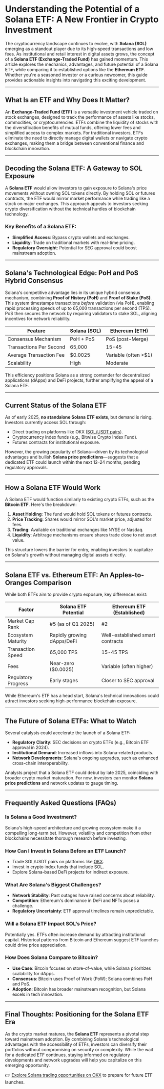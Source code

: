 # Understanding the Potential of a Solana ETF: A New Frontier in Crypto Investment

The cryptocurrency landscape continues to evolve, with **Solana (SOL)** emerging as a standout player due to its high-speed transactions and low fees. As institutional and retail interest in digital assets grows, the concept of a **Solana ETF (Exchange-Traded Fund)** has gained momentum. This article explores the mechanics, advantages, and future potential of a Solana ETF, while comparing it to established options like the **Ethereum ETF**. Whether you're a seasoned investor or a curious newcomer, this guide provides actionable insights into navigating this exciting development.

---

## What Is an ETF and Why Does It Matter?

An **Exchange-Traded Fund (ETF)** is a versatile investment vehicle traded on stock exchanges, designed to track the performance of assets like stocks, commodities, or cryptocurrencies. ETFs combine the liquidity of stocks with the diversification benefits of mutual funds, offering lower fees and simplified access to complex markets. For traditional investors, ETFs eliminate the need to directly manage digital wallets or navigate crypto exchanges, making them a bridge between conventional finance and blockchain innovation.

---

## Decoding the Solana ETF: A Gateway to SOL Exposure

A **Solana ETF** would allow investors to gain exposure to Solana's price movements without owning SOL tokens directly. By holding SOL or futures contracts, the ETF would mirror market performance while trading like a stock on major exchanges. This approach appeals to investors seeking crypto diversification without the technical hurdles of blockchain technology.

### Key Benefits of a Solana ETF:
- **Simplified Access**: Bypass crypto wallets and exchanges.
- **Liquidity**: Trade on traditional markets with real-time pricing.
- **Regulatory Oversight**: Potential for SEC approval could boost mainstream adoption.

---

## Solana's Technological Edge: PoH and PoS Hybrid Consensus

Solana's competitive advantage lies in its unique hybrid consensus mechanism, combining **Proof of History (PoH)** and **Proof of Stake (PoS)**. This system timestamps transactions *before* validation (via PoH), enabling rapid processing speeds of up to 65,000 transactions per second (TPS). PoS then secures the network by requiring validators to stake SOL, aligning incentives for network reliability.

| Feature                | Solana (SOL)         | Ethereum (ETH)       |
|------------------------|----------------------|----------------------|
| Consensus Mechanism    | PoH + PoS            | PoS (post-Merge)     |
| Transactions Per Second| 65,000                 | 15-45                 |
| Average Transaction Fee| $0.0025               | Variable (often >$1) |
| Scalability            | High                  | Moderate              |

This efficiency positions Solana as a strong contender for decentralized applications (dApps) and DeFi projects, further amplifying the appeal of a Solana ETF.

---

## Current Status of the Solana ETF

As of early 2025, **no standalone Solana ETF exists**, but demand is rising. Investors currently access SOL through:
- Direct trading on platforms like OKX ([SOL/USDT pairs](https://bit.ly/okx-bonus)).
- Cryptocurrency index funds (e.g., Bitwise Crypto Index Fund).
- Futures contracts for institutional exposure.

However, the growing popularity of Solana—driven by its technological advantages and bullish **Solana price predictions**—suggests that a dedicated ETF could launch within the next 12–24 months, pending regulatory approvals.

---

## How a Solana ETF Would Work

A Solana ETF would function similarly to existing crypto ETFs, such as the **Bitcoin ETF**. Here's the breakdown:
1. **Asset Holding**: The fund would hold SOL tokens or futures contracts.
2. **Price Tracking**: Shares would mirror SOL's market price, adjusted for fees.
3. **Trading**: Available on traditional exchanges like NYSE or Nasdaq.
4. **Liquidity**: Arbitrage mechanisms ensure shares trade close to net asset value.

This structure lowers the barrier for entry, enabling investors to capitalize on Solana's growth without managing digital assets directly.

---

## Solana ETF vs. Ethereum ETF: An Apples-to-Oranges Comparison

While both ETFs aim to provide crypto exposure, key differences exist:

| Factor               | Solana ETF Potential         | Ethereum ETF (Established) |
|----------------------|------------------------------|-----------------------------|
| Market Cap Rank      | #5 (as of Q1 2025)           | #2                           |
| Ecosystem Maturity   | Rapidly growing dApps/DeFi   | Well-established smart contracts |
| Transaction Speed    | 65,000 TPS                   | 15-45 TPS                    |
| Fees                 | Near-zero ($0.0025)          | Variable (often higher)      |
| Regulatory Progress  | Early stages                 | Closer to SEC approval       |

While Ethereum's ETF has a head start, Solana's technical innovations could attract investors seeking high-performance blockchain exposure.

---

## The Future of Solana ETFs: What to Watch

Several catalysts could accelerate the launch of a Solana ETF:
- **Regulatory Clarity**: SEC decisions on crypto ETFs (e.g., Bitcoin ETF approval in 2024).
- **Institutional Demand**: Increased inflows into Solana-related products.
- **Network Developments**: Solana's ongoing upgrades, such as enhanced cross-chain interoperability.

Analysts project that a Solana ETF could debut by late 2025, coinciding with broader crypto market maturation. For now, investors can monitor **Solana price predictions** and network updates to gauge timing.

---

## Frequently Asked Questions (FAQs)

### **Is Solana a Good Investment?**
Solana's high-speed architecture and growing ecosystem make it a compelling long-term bet. However, volatility and competition from other blockchains necessitate thorough research before investing.

### **How Can I Invest in Solana Before an ETF Launch?**
- Trade SOL/USDT pairs on platforms like [OKX](https://bit.ly/okx-bonus).
- Invest in crypto index funds that include SOL.
- Explore Solana-based DeFi projects for indirect exposure.

### **What Are Solana's Biggest Challenges?**
- **Network Stability**: Past outages have raised concerns about reliability.
- **Competition**: Ethereum's dominance in DeFi and NFTs poses a challenge.
- **Regulatory Uncertainty**: ETF approval timelines remain unpredictable.

### **Will a Solana ETF Impact SOL's Price?**
Potentially yes. ETFs often increase demand by attracting institutional capital. Historical patterns from Bitcoin and Ethereum suggest ETF launches could drive price appreciation.

### **How Does Solana Compare to Bitcoin?**
- **Use Case**: Bitcoin focuses on store-of-value, while Solana prioritizes scalability for dApps.
- **Consensus**: Bitcoin uses Proof of Work (PoW); Solana combines PoH and PoS.
- **Adoption**: Bitcoin has broader mainstream recognition, but Solana excels in tech innovation.

---

## Final Thoughts: Positioning for the Solana ETF Era

As the crypto market matures, the **Solana ETF** represents a pivotal step toward mainstream adoption. By combining Solana's technological advantages with the accessibility of ETFs, investors can diversify their portfolios without compromising on security or complexity. While the wait for a dedicated ETF continues, staying informed on regulatory developments and network upgrades will help you capitalize on this emerging opportunity.

👉 [Explore Solana trading opportunities on OKX](https://bit.ly/okx-bonus) to prepare for future ETF launches.